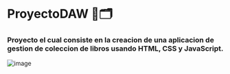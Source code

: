 # ProyectoDAW 📕🗂
### Proyecto el cual consiste en la creacion de una aplicacion de gestion de coleccion de libros usando HTML, CSS y JavaScript.

![image](https://giphy.com/gifs/tamu-book-library-libraries-7E8lI6TkLrvvAcPXso)
